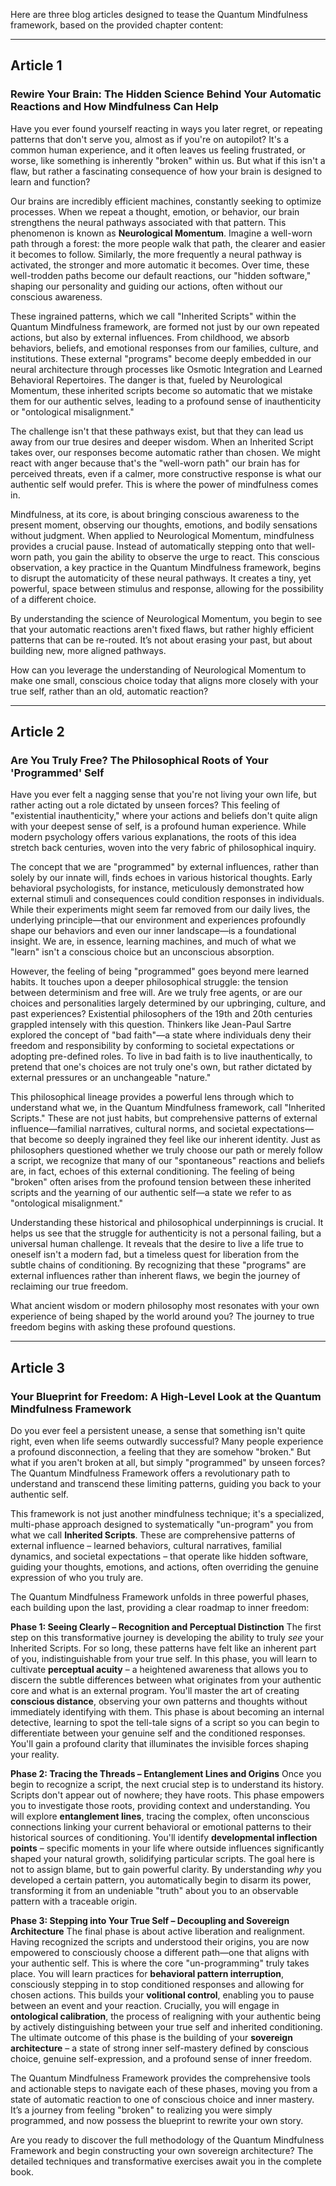 Here are three blog articles designed to tease the Quantum Mindfulness framework, based on the provided chapter content:

---

## Article 1

### Rewire Your Brain: The Hidden Science Behind Your Automatic Reactions and How Mindfulness Can Help

Have you ever found yourself reacting in ways you later regret, or repeating patterns that don't serve you, almost as if you're on autopilot? It's a common human experience, and it often leaves us feeling frustrated, or worse, like something is inherently "broken" within us. But what if this isn't a flaw, but rather a fascinating consequence of how your brain is designed to learn and function?

Our brains are incredibly efficient machines, constantly seeking to optimize processes. When we repeat a thought, emotion, or behavior, our brain strengthens the neural pathways associated with that pattern. This phenomenon is known as **Neurological Momentum**. Imagine a well-worn path through a forest: the more people walk that path, the clearer and easier it becomes to follow. Similarly, the more frequently a neural pathway is activated, the stronger and more automatic it becomes. Over time, these well-trodden paths become our default reactions, our "hidden software," shaping our personality and guiding our actions, often without our conscious awareness.

These ingrained patterns, which we call "Inherited Scripts" within the Quantum Mindfulness framework, are formed not just by our own repeated actions, but also by external influences. From childhood, we absorb behaviors, beliefs, and emotional responses from our families, culture, and institutions. These external "programs" become deeply embedded in our neural architecture through processes like Osmotic Integration and Learned Behavioral Repertoires. The danger is that, fueled by Neurological Momentum, these inherited scripts become so automatic that we mistake them for our authentic selves, leading to a profound sense of inauthenticity or "ontological misalignment."

The challenge isn't that these pathways exist, but that they can lead us away from our true desires and deeper wisdom. When an Inherited Script takes over, our responses become automatic rather than chosen. We might react with anger because that's the "well-worn path" our brain has for perceived threats, even if a calmer, more constructive response is what our authentic self would prefer. This is where the power of mindfulness comes in.

Mindfulness, at its core, is about bringing conscious awareness to the present moment, observing our thoughts, emotions, and bodily sensations without judgment. When applied to Neurological Momentum, mindfulness provides a crucial pause. Instead of automatically stepping onto that well-worn path, you gain the ability to observe the urge to react. This conscious observation, a key practice in the Quantum Mindfulness framework, begins to disrupt the automaticity of these neural pathways. It creates a tiny, yet powerful, space between stimulus and response, allowing for the possibility of a different choice.

By understanding the science of Neurological Momentum, you begin to see that your automatic reactions aren't fixed flaws, but rather highly efficient patterns that can be re-routed. It’s not about erasing your past, but about building new, more aligned pathways.

How can you leverage the understanding of Neurological Momentum to make one small, conscious choice today that aligns more closely with your true self, rather than an old, automatic reaction?

---

## Article 2

### Are You Truly Free? The Philosophical Roots of Your 'Programmed' Self

Have you ever felt a nagging sense that you're not living your own life, but rather acting out a role dictated by unseen forces? This feeling of "existential inauthenticity," where your actions and beliefs don't quite align with your deepest sense of self, is a profound human experience. While modern psychology offers various explanations, the roots of this idea stretch back centuries, woven into the very fabric of philosophical inquiry.

The concept that we are "programmed" by external influences, rather than solely by our innate will, finds echoes in various historical thoughts. Early behavioral psychologists, for instance, meticulously demonstrated how external stimuli and consequences could condition responses in individuals. While their experiments might seem far removed from our daily lives, the underlying principle—that our environment and experiences profoundly shape our behaviors and even our inner landscape—is a foundational insight. We are, in essence, learning machines, and much of what we "learn" isn't a conscious choice but an unconscious absorption.

However, the feeling of being "programmed" goes beyond mere learned habits. It touches upon a deeper philosophical struggle: the tension between determinism and free will. Are we truly free agents, or are our choices and personalities largely determined by our upbringing, culture, and past experiences? Existential philosophers of the 19th and 20th centuries grappled intensely with this question. Thinkers like Jean-Paul Sartre explored the concept of "bad faith"—a state where individuals deny their freedom and responsibility by conforming to societal expectations or adopting pre-defined roles. To live in bad faith is to live inauthentically, to pretend that one's choices are not truly one's own, but rather dictated by external pressures or an unchangeable "nature."

This philosophical lineage provides a powerful lens through which to understand what we, in the Quantum Mindfulness framework, call "Inherited Scripts." These are not just habits, but comprehensive patterns of external influence—familial narratives, cultural norms, and societal expectations—that become so deeply ingrained they feel like our inherent identity. Just as philosophers questioned whether we truly choose our path or merely follow a script, we recognize that many of our "spontaneous" reactions and beliefs are, in fact, echoes of this external conditioning. The feeling of being "broken" often arises from the profound tension between these inherited scripts and the yearning of our authentic self—a state we refer to as "ontological misalignment."

Understanding these historical and philosophical underpinnings is crucial. It helps us see that the struggle for authenticity is not a personal failing, but a universal human challenge. It reveals that the desire to live a life true to oneself isn't a modern fad, but a timeless quest for liberation from the subtle chains of conditioning. By recognizing that these "programs" are external influences rather than inherent flaws, we begin the journey of reclaiming our true freedom.

What ancient wisdom or modern philosophy most resonates with your own experience of being shaped by the world around you? The journey to true freedom begins with asking these profound questions.

---

## Article 3

### Your Blueprint for Freedom: A High-Level Look at the Quantum Mindfulness Framework

Do you ever feel a persistent unease, a sense that something isn't quite right, even when life seems outwardly successful? Many people experience a profound disconnection, a feeling that they are somehow "broken." But what if you aren't broken at all, but simply "programmed" by unseen forces? The Quantum Mindfulness Framework offers a revolutionary path to understand and transcend these limiting patterns, guiding you back to your authentic self.

This framework is not just another mindfulness technique; it's a specialized, multi-phase approach designed to systematically "un-program" you from what we call **Inherited Scripts**. These are comprehensive patterns of external influence – learned behaviors, cultural narratives, familial dynamics, and societal expectations – that operate like hidden software, guiding your thoughts, emotions, and actions, often overriding the genuine expression of who you truly are.

The Quantum Mindfulness Framework unfolds in three powerful phases, each building upon the last, providing a clear roadmap to inner freedom:

**Phase 1: Seeing Clearly – Recognition and Perceptual Distinction**
The first step on this transformative journey is developing the ability to truly *see* your Inherited Scripts. For so long, these patterns have felt like an inherent part of you, indistinguishable from your true self. In this phase, you will learn to cultivate **perceptual acuity** – a heightened awareness that allows you to discern the subtle differences between what originates from your authentic core and what is an external program. You'll master the art of creating **conscious distance**, observing your own patterns and thoughts without immediately identifying with them. This phase is about becoming an internal detective, learning to spot the tell-tale signs of a script so you can begin to differentiate between your genuine self and the conditioned responses. You'll gain a profound clarity that illuminates the invisible forces shaping your reality.

**Phase 2: Tracing the Threads – Entanglement Lines and Origins**
Once you begin to recognize a script, the next crucial step is to understand its history. Scripts don't appear out of nowhere; they have roots. This phase empowers you to investigate those roots, providing context and understanding. You will explore **entanglement lines**, tracing the complex, often unconscious connections linking your current behavioral or emotional patterns to their historical sources of conditioning. You'll identify **developmental inflection points** – specific moments in your life where outside influences significantly shaped your natural growth, solidifying particular scripts. The goal here is not to assign blame, but to gain powerful clarity. By understanding *why* you developed a certain pattern, you automatically begin to disarm its power, transforming it from an undeniable "truth" about you to an observable pattern with a traceable origin.

**Phase 3: Stepping into Your True Self – Decoupling and Sovereign Architecture**
The final phase is about active liberation and realignment. Having recognized the scripts and understood their origins, you are now empowered to consciously choose a different path—one that aligns with your authentic self. This is where the core "un-programming" truly takes place. You will learn practices for **behavioral pattern interruption**, consciously stepping in to stop conditioned responses and allowing for chosen actions. This builds your **volitional control**, enabling you to pause between an event and your reaction. Crucially, you will engage in **ontological calibration**, the process of realigning with your authentic being by actively distinguishing between your true self and inherited conditioning. The ultimate outcome of this phase is the building of your **sovereign architecture** – a state of strong inner self-mastery defined by conscious choice, genuine self-expression, and a profound sense of inner freedom.

The Quantum Mindfulness Framework provides the comprehensive tools and actionable steps to navigate each of these phases, moving you from a state of automatic reaction to one of conscious choice and inner mastery. It’s a journey from feeling "broken" to realizing you were simply programmed, and now possess the blueprint to rewrite your own story.

Are you ready to discover the full methodology of the Quantum Mindfulness Framework and begin constructing your own sovereign architecture? The detailed techniques and transformative exercises await you in the complete book.